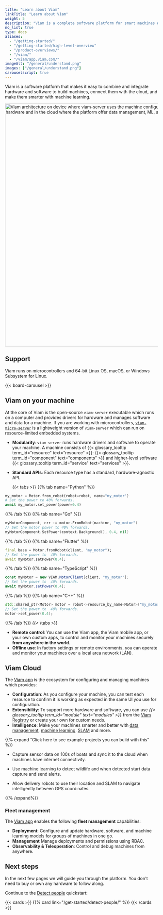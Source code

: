 ```yaml
---
title: "Learn about Viam"
linkTitle: "Learn about Viam"
weight: 5
description: "Viam is a complete software platform for smart machines which provides modular components and services for vision, motion, SLAM, ML, and data management."
no_list: true
type: docs
aliases:
  - "/getting-started/"
  - "/getting-started/high-level-overview"
  - "/product-overviews/"
  - "/viam/"
  - "/viam/app.viam.com/"
imageAlt: "/general/understand.png"
images: ["/general/understand.png"]
carouselscript: true
---
```


Viam is a software platform that makes it easy to combine and integrate hardware and software to build machines, connect them with the cloud, and make them smarter with machine learning.

<img src="../about-viam.png" width="800px" alt="Viam architecture on device where viam-server uses the machine configuration to manage drivers for different hardware and in the cloud where the platform offer data management, ML, and extended functionality.">

## Support

Viam runs on microcontrollers and 64-bit Linux OS, macOS, or Windows Subsystem for Linux.

{{< board-carousel >}}
<br>

## Viam on your machine

At the core of Viam is the open-source `viam-server` executable which runs on a computer and provides drivers for hardware and manages software and data for a machine.
If you are working with microcontrollers, [`viam-micro-server`](/installation/) is a lightweight version of `viam-server` which can run on resource-limited embedded systems.

- **Modularity**: `viam-server` runs hardware drivers and software to operate your machine.
  A machine consists of {{< glossary_tooltip term_id="resource" text="resource" >}}: {{< glossary_tooltip term_id="component" text="components" >}} and higher-level software {{< glossary_tooltip term_id="service" text="services" >}}.
- **Standard APIs**: Each resource type has a standard, hardware-agnostic API.

  {{< tabs >}}
  {{% tab name="Python" %}}

```python {class="line-numbers linkable-line-numbers"}
my_motor = Motor.from_robot(robot=robot, name="my_motor")
# Set the power to 40% forwards.
await my_motor.set_power(power=0.4)
```

{{% /tab %}}
{{% tab name="Go" %}}

```go {class="line-numbers linkable-line-numbers"}
myMotorComponent, err := motor.FromRobot(machine, "my_motor")
// Set the motor power to 40% forwards.
myMotorComponent.SetPower(context.Background(), 0.4, nil)
```

{{% /tab %}}
{{% tab name="Flutter" %}}

```dart {class="line-numbers linkable-line-numbers"}
final base = Motor.fromRobot(client, "my_motor");
// Set the power to  40% forwards.
await myMotor.setPower(0.4);
```

{{% /tab %}}
{{% tab name="TypeScript" %}}

```ts {class="line-numbers linkable-line-numbers"}
const myMotor = new VIAM.MotorClient(client, "my_motor");
// Set the power to  40% forwards.
await myMotor.setPower(0.4);
```

{{% /tab %}}
{{% tab name="C++" %}}

```cpp {class="line-numbers linkable-line-numbers"}
std::shared_ptr<Motor> motor = robot->resource_by_name<Motor>("my_motor");
// Set the power to  40% forwards.
motor->set_power(0.4);
```

{{% /tab %}}
{{< /tabs >}}

- **Remote control**: You can use the Viam app, the Viam mobile app, or your own custom apps, to control and monitor your machines securely **from anywhere in the world**.
- **Offline use**: In factory settings or remote environments, you can operate and monitor your machines over a local area network (LAN).

## Viam Cloud

The [Viam app](https://app.viam.com) is the ecosystem for configuring and managing machines which provides:

- **Configuration**: As you configure your machine, you can test each resource to confirm it is working as expected in the same UI you use for configuration.
- **Extensibility**: To support more hardware and software, you can use _{{< glossary_tooltip term_id="module" text="modules" >}}_ from the [Viam Registry](/registry/) or create your own for custom needs.
- **Intelligence**: Make your machines smarter and better with [data management](/services/data/), [machine learning](/services/ml/), [SLAM](/services/slam/) and more.

{{% expand "Click here to see example projects you can build with this" %}}

- Capture sensor data on 100s of boats and sync it to the cloud when machines have internet connectivity.

- Use machine learning to detect wildlife and when detected start data capture and send alerts.

- Allow delivery robots to use their location and SLAM to navigate intelligently between GPS coordinates.

{{% /expand%}}

### Fleet management

The [Viam app](https://app.viam.com) enables the following **fleet management** capabilities:

- **Deployment**: Configure and update hardware, software, and machine learning models for groups of machines in one go.
- **Management** Manage deployments and permissions using RBAC.
- **Observability & Teleoperation**: Control and debug machines from anywhere.

## Next steps

In the next few pages we will guide you through the platform.
You don't need to buy or own any hardware to follow along.

Continue to the [Detect people](/get-started/detect-people/) quickstart:

{{< cards >}}
{{% card link="/get-started/detect-people/" %}}
{{< /cards >}}
